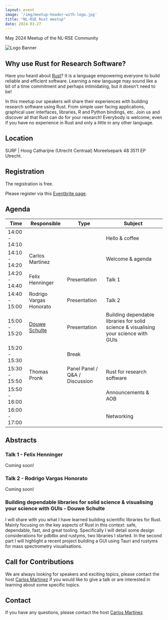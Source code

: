 ```yaml
---
layout: event
image: '/img/meetup-header-with-logo.jpg'
title: "NL-RSE Rust meetup"
date: 2024-03-27
---
```


May 2024 Meetup of the NL-RSE Community
<!--break-->
![Logo Banner](/img/meetups/logo-banner.jpg)

## Why use Rust for Research Software?

Have you heard about [Rust](https://www.rust-lang.org/)? It is a language empowering everyone to build reliable and efficient software. Learning a new language may sound like a bit of a time commitment and perhaps intimidating, but it doesn't need to be!

In this meetup our speakers will share their experiences with building research software using Rust. From simple user facing applications, graphical user interfaces, libraries, R and Python bindings, etc. Join us and discover all that Rust can do for your research! Everybody is welcome, even if you have no experience in Rust and only a little in any other language.

## Location
SURF | Hoog Catharijne (Utrecht Centraal)
Moreelsepark 48 3511 EP Utrecht.

## Registration
The registration is free.

Please register via this [Eventbrite page](https://www.eventbrite.nl/e/nl-rse-rust-meetup-tickets-871056271757).

## Agenda

| Time | Responsible | Type | Subject |
| --- | ------------ | ---- | ------- |
| 14:00 - 14:10 | | | Hello & coffee |
| 14:10 - 14:20 | Carlos Martinez | | Welcome & agenda |
| 14:20 - 14:40 | Felix Henninger | Presentation | Talk 1 |
| 14:40 - 15:00 | Rodrigo Vargas Honorato | Presentation | Talk 2 |
| 15:00 - 15:20 | [Douwe Schulte](https://github.com/douweschulte) | Presentation | Building dependable libraries for solid science & visualising your science with GUIs |
| 15:20 - 15:30 | | Break | |
| 15:30 - 15:50 | Thomas Pronk | Panel Panel / Q&A / Discussion | Rust for research software |
| 15:50 - 16:00 | | | Announcements & AOB |
| 16:00 - 17:00 | | | Networking |

## Abstracts

### Talk 1 - Felix Henninger

Coming soon!

### Talk 2 - Rodrigo Vargas Honorato

Coming soon!

### Building dependable libraries for solid science & visualising your science with GUIs - Douwe Schulte

I will share with you what I have learned building scientific libraries for Rust. Mainly focusing on the key aspects of Rust in this context: safe, dependable, fast, and great tooling. Specifically I will detail some design considerations for pdbtbx and rustyms, two libraries I started. In the second part I will highlight a recent project building a GUI using Tauri and rustyms for mass spectrometry visualisations.

## Call for Contributions
We are always looking for speakers and exciting topics, please contact the host [Carlos Martinez](mailto:c.martinez@esciencecenter.nl) if you would like to give a talk or are interested in learning about some specific topics.

## Contact
If you have any questions, please contact the host [Carlos Martinez](mailto:c.martinez@esciencecenter.nl)
